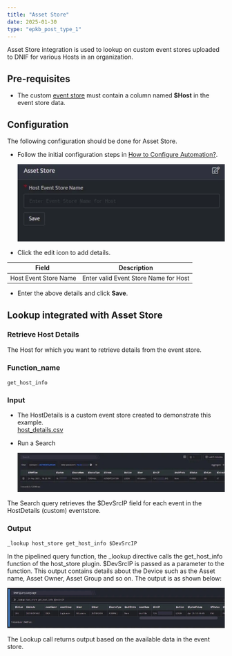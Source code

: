 ```yaml
---
title: "Asset Store"
date: 2025-01-30
type: "epkb_post_type_1"
---
```


Asset Store integration is used to lookup on custom event stores uploaded to DNIF for various Hosts in an organization.

## **Pre-requisites**

- The custom [event store](https://dnif.it/kb/operations/event-stores/) must contain a column named **$Host** in the event store data.

## **Configuration**

The following configuration should be done for Asset Store.

- Follow the initial configuration steps in [How to Configure Automation?](https://dnif.it/kb/uncategorized/configuring-automation/).  
      
    ![image 1-Dec-26-2023-04-48-27-7903-AM](./image/Asset-Store-1.jpg)  
    

- Click the edit icon to add details.  
    

| **Field**  | **Description** |
| --- | --- |
| Host Event Store Name | Enter valid Event Store Name for Host |

- Enter the above details and click **Save**.  
    

## **Lookup integrated with Asset Store**

### **Retrieve Host Details**

The Host for which you want to retrieve details from the event store.

### **Function\_name**

```
get_host_info
```

### **Input**

- The HostDetails is a custom event store created to demonstrate this example.  
    [host\_details.csv](https://m.dnif.it/hubfs/host_details.csv)

- Run a Search  
      
    ![image 2-Dec-26-2023-04-48-45-3852-AM](./image/Assest-store-2.jpg)

The Search query retrieves the $DevSrcIP field for each event in the HostDetails (custom) eventstore.

### **Output**

```
_lookup host_store get_host_info $DevSrcIP
```

In the pipelined query function, the \_lookup directive calls the get\_host\_info function of the host\_store plugin. $DevSrcIP is passed as a parameter to the function. This output contains details about the Device such as the Asset name, Asset Owner, Asset Group and so on. The output is as shown below:

![image 3-Dec-26-2023-04-48-59-3871-AM](./image/Assest-store-3.jpg)

The Lookup call returns output based on the available data in the event store.
